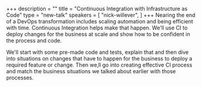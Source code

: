 +++
description = ""
title = "Continuous Integration with Infrastructure as Code"
type = "new-talk"
speakers = [
        "nick-willever",
]
+++
Nearing the end of a DevOps transformation includes scaling automation and being efficient with time. Continuous Integration helps make that happen. We'll use CI to deploy changes for the business at scale and show how to be confident in the process and code.

We'll start with some pre-made code and tests, explain that and then dive into situations on changes that have to happen for the business to deploy a required feature or change. Then we‚ll go into creating effective CI process and match the business situations we talked about earlier with those processes.